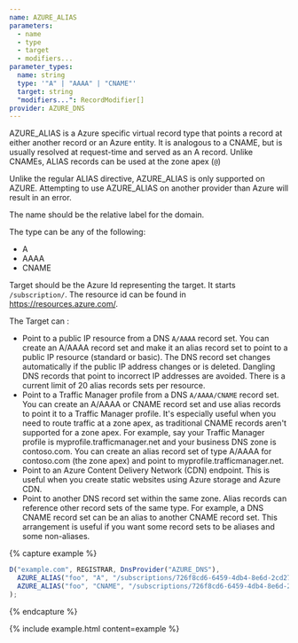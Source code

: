 ```yaml
---
name: AZURE_ALIAS
parameters:
  - name
  - type
  - target
  - modifiers...
parameter_types:
  name: string
  type: '"A" | "AAAA" | "CNAME"'
  target: string
  "modifiers...": RecordModifier[]
provider: AZURE_DNS
---
```


AZURE_ALIAS is a Azure specific virtual record type that points a record at either another record or an Azure entity.
It is analogous to a CNAME, but is usually resolved at request-time and served as an A record.
Unlike CNAMEs, ALIAS records can be used at the zone apex (`@`)

Unlike the regular ALIAS directive, AZURE_ALIAS is only supported on AZURE.
Attempting to use AZURE_ALIAS on another provider than Azure will result in an error.

The name should be the relative label for the domain.

The type can be any of the following:
* A
* AAAA
* CNAME

Target should be the Azure Id representing the target. It starts `/subscription/`. The resource id can be found in https://resources.azure.com/.

The Target can :

* Point to a public IP resource from a DNS `A/AAAA` record set.
You can create an A/AAAA record set and make it an alias record set to point to a public IP resource (standard or basic).
The DNS record set changes automatically if the public IP address changes or is deleted.
Dangling DNS records that point to incorrect IP addresses are avoided.
There is a current limit of 20 alias records sets per resource.
* Point to a Traffic Manager profile from a DNS `A/AAAA/CNAME` record set.
You can create an A/AAAA or CNAME record set and use alias records to point it to a Traffic Manager profile.
It's especially useful when you need to route traffic at a zone apex, as traditional CNAME records aren't supported for a zone apex.
For example, say your Traffic Manager profile is myprofile.trafficmanager.net and your business DNS zone is contoso.com.
You can create an alias record set of type A/AAAA for contoso.com (the zone apex) and point to myprofile.trafficmanager.net.
* Point to an Azure Content Delivery Network (CDN) endpoint.
This is useful when you create static websites using Azure storage and Azure CDN.
* Point to another DNS record set within the same zone.
Alias records can reference other record sets of the same type.
For example, a DNS CNAME record set can be an alias to another CNAME record set.
This arrangement is useful if you want some record sets to be aliases and some non-aliases.

{% capture example %}
```js
D("example.com", REGISTRAR, DnsProvider("AZURE_DNS"),
  AZURE_ALIAS("foo", "A", "/subscriptions/726f8cd6-6459-4db4-8e6d-2cd2716904e2/resourceGroups/test/providers/Microsoft.Network/trafficManagerProfiles/testpp2"), // record for traffic manager
  AZURE_ALIAS("foo", "CNAME", "/subscriptions/726f8cd6-6459-4db4-8e6d-2cd2716904e2/resourceGroups/test/providers/Microsoft.Network/dnszones/example.com/A/quux."), // record in the same zone
);
```
{% endcapture %}

{% include example.html content=example %}
